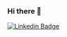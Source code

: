 ### Hi there 👋
[![Linkedin Badge](https://img.shields.io/badge/-Renan_Afrausino-blue?style=flat-square&logo=Linkedin&logoColor=white&link=https://www.linkedin.com/in/renan-afrausino/)](https://www.linkedin.com/in/renan-afrausino/)

<!--
**rafrausino/rafrausino** is a ✨ _special_ ✨ repository because its `README.md` (this file) appears on your GitHub profile.

Here are some ideas to get you started:

- 🔭 I’m currently working on ...
- 🌱 I’m currently learning ...
- 👯 I’m looking to collaborate on ...
- 🤔 I’m looking for help with ...
- 💬 Ask me about ...
- 📫 How to reach me: ...
- 😄 Pronouns: ...
- ⚡ Fun fact: ...
-->
